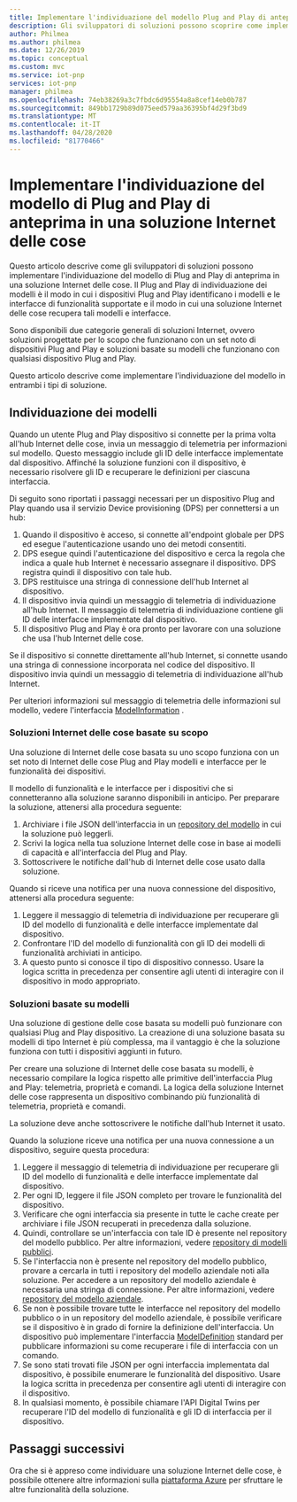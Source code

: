 ```yaml
---
title: Implementare l'individuazione del modello Plug and Play di anteprima | Microsoft Docs
description: Gli sviluppatori di soluzioni possono scoprire come implementare l'individuazione dei modelli Plug and Play nella soluzione.
author: Philmea
ms.author: philmea
ms.date: 12/26/2019
ms.topic: conceptual
ms.custom: mvc
ms.service: iot-pnp
services: iot-pnp
manager: philmea
ms.openlocfilehash: 74eb38269a3c7fbdc6d95554a8a8cef14eb0b787
ms.sourcegitcommit: 849bb1729b89d075eed579aa36395bf4d29f3bd9
ms.translationtype: MT
ms.contentlocale: it-IT
ms.lasthandoff: 04/28/2020
ms.locfileid: "81770466"
---
```

# <a name="implement-iot-plug-and-play-preview-model-discovery-in-an-iot-solution"></a>Implementare l'individuazione del modello di Plug and Play di anteprima in una soluzione Internet delle cose

Questo articolo descrive come gli sviluppatori di soluzioni possono implementare l'individuazione del modello di Plug and Play di anteprima in una soluzione Internet delle cose.  Il Plug and Play di individuazione dei modelli è il modo in cui i dispositivi Plug and Play identificano i modelli e le interfacce di funzionalità supportate e il modo in cui una soluzione Internet delle cose recupera tali modelli e interfacce.

Sono disponibili due categorie generali di soluzioni Internet, ovvero soluzioni progettate per lo scopo che funzionano con un set noto di dispositivi Plug and Play e soluzioni basate su modelli che funzionano con qualsiasi dispositivo Plug and Play.

Questo articolo descrive come implementare l'individuazione del modello in entrambi i tipi di soluzione.

## <a name="model-discovery"></a>Individuazione dei modelli

Quando un utente Plug and Play dispositivo si connette per la prima volta all'hub Internet delle cose, invia un messaggio di telemetria per informazioni sul modello. Questo messaggio include gli ID delle interfacce implementate dal dispositivo. Affinché la soluzione funzioni con il dispositivo, è necessario risolvere gli ID e recuperare le definizioni per ciascuna interfaccia.

Di seguito sono riportati i passaggi necessari per un dispositivo Plug and Play quando usa il servizio Device provisioning (DPS) per connettersi a un hub:

1. Quando il dispositivo è acceso, si connette all'endpoint globale per DPS ed esegue l'autenticazione usando uno dei metodi consentiti.
1. DPS esegue quindi l'autenticazione del dispositivo e cerca la regola che indica a quale hub Internet è necessario assegnare il dispositivo. DPS registra quindi il dispositivo con tale hub.
1. DPS restituisce una stringa di connessione dell'hub Internet al dispositivo.
1. Il dispositivo invia quindi un messaggio di telemetria di individuazione all'hub Internet. Il messaggio di telemetria di individuazione contiene gli ID delle interfacce implementate dal dispositivo.
1. Il dispositivo Plug and Play è ora pronto per lavorare con una soluzione che usa l'hub Internet delle cose.

Se il dispositivo si connette direttamente all'hub Internet, si connette usando una stringa di connessione incorporata nel codice del dispositivo. Il dispositivo invia quindi un messaggio di telemetria di individuazione all'hub Internet.

Per ulteriori informazioni sul messaggio di telemetria delle informazioni sul modello, vedere l'interfaccia [ModelInformation](concepts-common-interfaces.md) .

### <a name="purpose-built-iot-solutions"></a>Soluzioni Internet delle cose basate su scopo

Una soluzione di Internet delle cose basata su uno scopo funziona con un set noto di Internet delle cose Plug and Play modelli e interfacce per le funzionalità dei dispositivi.

Il modello di funzionalità e le interfacce per i dispositivi che si connetteranno alla soluzione saranno disponibili in anticipo. Per preparare la soluzione, attenersi alla procedura seguente:

1. Archiviare i file JSON dell'interfaccia in un [repository del modello](./howto-manage-models.md) in cui la soluzione può leggerli.
1. Scrivi la logica nella tua soluzione Internet delle cose in base ai modelli di capacità e all'interfaccia del Plug and Play.
1. Sottoscrivere le notifiche dall'hub di Internet delle cose usato dalla soluzione.

Quando si riceve una notifica per una nuova connessione del dispositivo, attenersi alla procedura seguente:

1. Leggere il messaggio di telemetria di individuazione per recuperare gli ID del modello di funzionalità e delle interfacce implementate dal dispositivo.
1. Confrontare l'ID del modello di funzionalità con gli ID dei modelli di funzionalità archiviati in anticipo.
1. A questo punto si conosce il tipo di dispositivo connesso. Usare la logica scritta in precedenza per consentire agli utenti di interagire con il dispositivo in modo appropriato.

### <a name="model-driven-solutions"></a>Soluzioni basate su modelli

Una soluzione di gestione delle cose basata su modelli può funzionare con qualsiasi Plug and Play dispositivo. La creazione di una soluzione basata su modelli di tipo Internet è più complessa, ma il vantaggio è che la soluzione funziona con tutti i dispositivi aggiunti in futuro.

Per creare una soluzione di Internet delle cose basata su modelli, è necessario compilare la logica rispetto alle primitive dell'interfaccia Plug and Play: telemetria, proprietà e comandi. La logica della soluzione Internet delle cose rappresenta un dispositivo combinando più funzionalità di telemetria, proprietà e comandi.

La soluzione deve anche sottoscrivere le notifiche dall'hub Internet it usato.

Quando la soluzione riceve una notifica per una nuova connessione a un dispositivo, seguire questa procedura:

1. Leggere il messaggio di telemetria di individuazione per recuperare gli ID del modello di funzionalità e delle interfacce implementate dal dispositivo.
1. Per ogni ID, leggere il file JSON completo per trovare le funzionalità del dispositivo.
1. Verificare che ogni interfaccia sia presente in tutte le cache create per archiviare i file JSON recuperati in precedenza dalla soluzione.
1. Quindi, controllare se un'interfaccia con tale ID è presente nel repository del modello pubblico. Per altre informazioni, vedere [repository di modelli pubblici](howto-manage-models.md).
1. Se l'interfaccia non è presente nel repository del modello pubblico, provare a cercarla in tutti i repository del modello aziendale noti alla soluzione. Per accedere a un repository del modello aziendale è necessaria una stringa di connessione. Per altre informazioni, vedere [repository del modello aziendale](howto-manage-models.md).
1. Se non è possibile trovare tutte le interfacce nel repository del modello pubblico o in un repository del modello aziendale, è possibile verificare se il dispositivo è in grado di fornire la definizione dell'interfaccia. Un dispositivo può implementare l'interfaccia [ModelDefinition](concepts-common-interfaces.md) standard per pubblicare informazioni su come recuperare i file di interfaccia con un comando.
1. Se sono stati trovati file JSON per ogni interfaccia implementata dal dispositivo, è possibile enumerare le funzionalità del dispositivo. Usare la logica scritta in precedenza per consentire agli utenti di interagire con il dispositivo.
1. In qualsiasi momento, è possibile chiamare l'API Digital Twins per recuperare l'ID del modello di funzionalità e gli ID di interfaccia per il dispositivo.

## <a name="next-steps"></a>Passaggi successivi

Ora che si è appreso come individuare una soluzione Internet delle cose, è possibile ottenere altre informazioni sulla [piattaforma Azure](overview-iot-plug-and-play.md) per sfruttare le altre funzionalità della soluzione.
